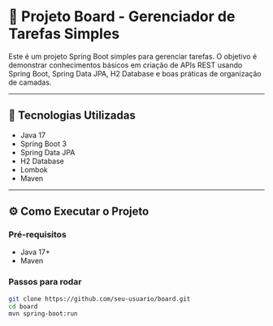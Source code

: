 # 📝 Projeto Board - Gerenciador de Tarefas Simples

Este é um projeto Spring Boot simples para gerenciar tarefas. O objetivo é demonstrar conhecimentos básicos em criação de APIs REST usando Spring Boot, Spring Data JPA, H2 Database e boas práticas de organização de camadas.

---

## 🚀 Tecnologias Utilizadas

- Java 17
- Spring Boot 3
- Spring Data JPA
- H2 Database
- Lombok
- Maven

---

## ⚙️ Como Executar o Projeto

### Pré-requisitos

- Java 17+
- Maven

### Passos para rodar

```bash
git clone https://github.com/seu-usuario/board.git
cd board
mvn spring-boot:run

 
